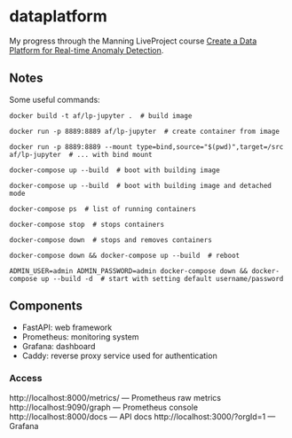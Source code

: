 # dataplatform

My progress through the Manning LiveProject course [Create a Data Platform for Real-time Anomaly Detection](https://www.manning.com/liveproject/create-a-data-platform-for-real-time-anomaly-detection).

## Notes

Some useful commands:
```
docker build -t af/lp-jupyter .  # build image

docker run -p 8889:8889 af/lp-jupyter  # create container from image

docker run -p 8889:8889 --mount type=bind,source="$(pwd)",target=/src af/lp-jupyter  # ... with bind mount
```

```
docker-compose up --build  # boot with building image

docker-compose up --build  # boot with building image and detached mode

docker-compose ps  # list of running containers

docker-compose stop  # stops containers

docker-compose down  # stops and removes containers

docker-compose down && docker-compose up --build  # reboot

ADMIN_USER=admin ADMIN_PASSWORD=admin docker-compose down && docker-compose up --build -d  # start with setting default username/password
```

## Components

- FastAPI: web framework
- Prometheus: monitoring system
- Grafana: dashboard
- Caddy: reverse proxy service used for authentication 

### Access

http://localhost:8000/metrics/ — Prometheus raw metrics
http://localhost:9090/graph — Prometheus console
http://localhost:8000/docs  — API docs
http://localhost:3000/?orgId=1 — Grafana
